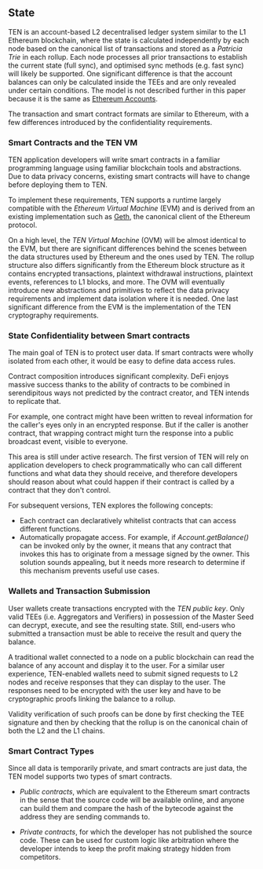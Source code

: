 ## State
TEN is an account-based L2 decentralised ledger system similar to the L1 Ethereum blockchain, where the state is calculated independently by each node based on the canonical list of transactions and stored as a _Patricia Trie_ in each rollup. Each node processes all prior transactions to establish the current state (full sync), and optimised sync methods (e.g. fast sync) will likely be supported. One significant difference is that the account balances can only be calculated inside the TEEs and are only revealed under certain conditions. The model is not described further in this paper because it is the same as [Ethereum Accounts](https://ethereum.org/en/developers/docs/accounts/).

The transaction and smart contract formats are similar to Ethereum, with a few differences introduced by the confidentiality requirements.

### Smart Contracts and the TEN VM
TEN application developers will write smart contracts in a familiar programming language using familiar blockchain tools and abstractions.
Due to data privacy concerns, existing smart contracts will have to change before deploying them to TEN.

To implement these requirements, TEN supports a runtime largely compatible with the _Ethereum Virtual Machine_ (EVM) and is derived from an existing implementation such as [Geth](https://github.com/ethereum/go-ethereum), the canonical client of the Ethereum protocol.

On a high level, the _TEN Virtual Machine_ (OVM) will be almost identical to the EVM, but there are significant differences behind the scenes between the data structures used by Ethereum and the ones used by TEN. The rollup structure also differs significantly from the Ethereum block structure as it contains encrypted transactions, plaintext withdrawal instructions, plaintext events, references to L1 blocks, and more. The OVM will eventually introduce new abstractions and primitives to reflect the data privacy requirements and implement data isolation where it is needed. One last significant difference from the EVM is the implementation of the TEN cryptography requirements.


### State Confidentiality between Smart contracts
The main goal of TEN is to protect user data. If smart contracts were wholly isolated from each other, it would be easy to define data access rules.

Contract composition introduces significant complexity. DeFi enjoys massive success thanks to the ability of contracts to be combined in serendipitous ways not predicted by the contract creator, and TEN intends to replicate that.

For example, one contract might have been written to reveal information for the caller's eyes only in an encrypted response. But if the caller is another contract, that wrapping contract might turn the response into a public broadcast event, visible to everyone.

This area is still under active research. The first version of TEN will rely on application developers to check programmatically who can call different functions and what data they should receive, and therefore developers should reason about what could happen if their contract is called by a contract that they don't control.

For subsequent versions, TEN explores the following concepts:
* Each contract can declaratively whitelist contracts that can access different functions.
* Automatically propagate access. For example, if _Account.getBalance()_ can be invoked only by the owner, it means that any contract that invokes this has to originate from a message signed by the owner. This solution sounds appealing, but it needs more research to determine if this mechanism prevents useful use cases.

###  Wallets and Transaction Submission
User wallets create transactions encrypted with the _TEN public key_. Only valid TEEs (i.e. Aggregators and Verifiers) in possession of the Master Seed can decrypt, execute, and see the resulting state. Still, end-users who submitted a transaction must be able to receive the result and query the balance.

A traditional wallet connected to a node on a public blockchain can read the balance of any account and display it to the user. For a similar user experience, TEN-enabled wallets need to submit signed requests to L2 nodes and receive responses that they can display to the user. The responses need to be encrypted with the user key and have to be cryptographic proofs linking the balance to a rollup.

Validity verification of such proofs can be done by first checking the TEE signature and then by checking that the rollup is on the canonical chain of both the L2 and the L1 chains.

###  Smart Contract Types
Since all data is temporarily private, and smart contracts are just data, the TEN model supports two types of smart contracts.

 - _Public contracts_, which are equivalent to the Ethereum smart contracts in the sense that the source code will be available online, and anyone can build them and compare the hash of the bytecode against the address they are sending commands to.


 - _Private contracts_, for which the developer has not published the source code. These can be used for custom logic like arbitration where the developer intends to keep the profit making strategy hidden from competitors.